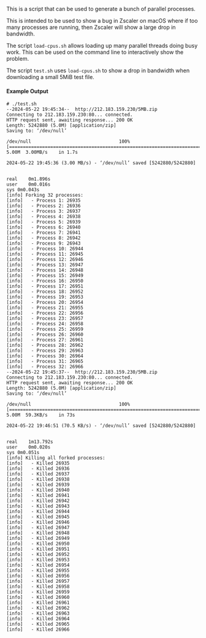 This is a script that can be used to generate a bunch of parallel processes.

This is intended to be used to show a bug in Zscaler on macOS where if too many
processes are running, then Zscaler will show a large drop in bandwidth.

The script `load-cpus.sh` allows loading up many parallel threads doing busy
work.  This can be used on the command line to interactively show the problem.

The script `test.sh` uses `load-cpus.sh` to show a drop in bandwidth when
downloading a small 5MiB test file.

#### Example Output


```
# ./test.sh
--2024-05-22 19:45:34--  http://212.183.159.230/5MB.zip
Connecting to 212.183.159.230:80... connected.
HTTP request sent, awaiting response... 200 OK
Length: 5242880 (5.0M) [application/zip]
Saving to: ‘/dev/null’

/dev/null                                100%[=================================================================================>]   5.00M  3.00MB/s    in 1.7s

2024-05-22 19:45:36 (3.00 MB/s) - ‘/dev/null’ saved [5242880/5242880]


real	0m1.896s
user	0m0.016s
sys	0m0.043s
[info] Forking 32 processes:
[info]   - Process 1: 26935
[info]   - Process 2: 26936
[info]   - Process 3: 26937
[info]   - Process 4: 26938
[info]   - Process 5: 26939
[info]   - Process 6: 26940
[info]   - Process 7: 26941
[info]   - Process 8: 26942
[info]   - Process 9: 26943
[info]   - Process 10: 26944
[info]   - Process 11: 26945
[info]   - Process 12: 26946
[info]   - Process 13: 26947
[info]   - Process 14: 26948
[info]   - Process 15: 26949
[info]   - Process 16: 26950
[info]   - Process 17: 26951
[info]   - Process 18: 26952
[info]   - Process 19: 26953
[info]   - Process 20: 26954
[info]   - Process 21: 26955
[info]   - Process 22: 26956
[info]   - Process 23: 26957
[info]   - Process 24: 26958
[info]   - Process 25: 26959
[info]   - Process 26: 26960
[info]   - Process 27: 26961
[info]   - Process 28: 26962
[info]   - Process 29: 26963
[info]   - Process 30: 26964
[info]   - Process 31: 26965
[info]   - Process 32: 26966
--2024-05-22 19:45:37--  http://212.183.159.230/5MB.zip
Connecting to 212.183.159.230:80... connected.
HTTP request sent, awaiting response... 200 OK
Length: 5242880 (5.0M) [application/zip]
Saving to: ‘/dev/null’

/dev/null                                100%[=================================================================================>]   5.00M  59.3KB/s    in 73s

2024-05-22 19:46:51 (70.5 KB/s) - ‘/dev/null’ saved [5242880/5242880]


real	1m13.792s
user	0m0.020s
sys	0m0.051s
[info] Killing all forked processes:
[info]   - Killed 26935
[info]   - Killed 26936
[info]   - Killed 26937
[info]   - Killed 26938
[info]   - Killed 26939
[info]   - Killed 26940
[info]   - Killed 26941
[info]   - Killed 26942
[info]   - Killed 26943
[info]   - Killed 26944
[info]   - Killed 26945
[info]   - Killed 26946
[info]   - Killed 26947
[info]   - Killed 26948
[info]   - Killed 26949
[info]   - Killed 26950
[info]   - Killed 26951
[info]   - Killed 26952
[info]   - Killed 26953
[info]   - Killed 26954
[info]   - Killed 26955
[info]   - Killed 26956
[info]   - Killed 26957
[info]   - Killed 26958
[info]   - Killed 26959
[info]   - Killed 26960
[info]   - Killed 26961
[info]   - Killed 26962
[info]   - Killed 26963
[info]   - Killed 26964
[info]   - Killed 26965
[info]   - Killed 26966
```
